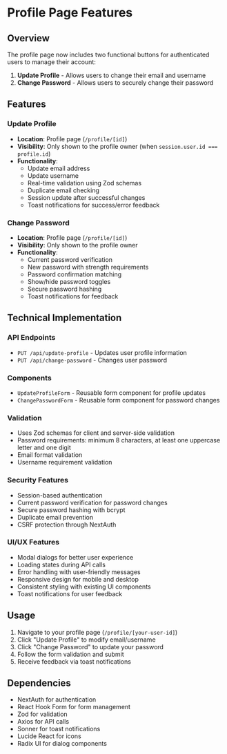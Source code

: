 # Profile Page Features

## Overview
The profile page now includes two functional buttons for authenticated users to manage their account:

1. **Update Profile** - Allows users to change their email and username
2. **Change Password** - Allows users to securely change their password

## Features

### Update Profile
- **Location**: Profile page (`/profile/[id]`)
- **Visibility**: Only shown to the profile owner (when `session.user.id === profile.id`)
- **Functionality**:
  - Update email address
  - Update username
  - Real-time validation using Zod schemas
  - Duplicate email checking
  - Session update after successful changes
  - Toast notifications for success/error feedback

### Change Password
- **Location**: Profile page (`/profile/[id]`)
- **Visibility**: Only shown to the profile owner
- **Functionality**:
  - Current password verification
  - New password with strength requirements
  - Password confirmation matching
  - Show/hide password toggles
  - Secure password hashing
  - Toast notifications for feedback

## Technical Implementation

### API Endpoints
- `PUT /api/update-profile` - Updates user profile information
- `PUT /api/change-password` - Changes user password

### Components
- `UpdateProfileForm` - Reusable form component for profile updates
- `ChangePasswordForm` - Reusable form component for password changes

### Validation
- Uses Zod schemas for client and server-side validation
- Password requirements: minimum 8 characters, at least one uppercase letter and one digit
- Email format validation
- Username requirement validation

### Security Features
- Session-based authentication
- Current password verification for password changes
- Secure password hashing with bcrypt
- Duplicate email prevention
- CSRF protection through NextAuth

### UI/UX Features
- Modal dialogs for better user experience
- Loading states during API calls
- Error handling with user-friendly messages
- Responsive design for mobile and desktop
- Consistent styling with existing UI components
- Toast notifications for user feedback

## Usage

1. Navigate to your profile page (`/profile/[your-user-id]`)
2. Click "Update Profile" to modify email/username
3. Click "Change Password" to update your password
4. Follow the form validation and submit
5. Receive feedback via toast notifications

## Dependencies
- NextAuth for authentication
- React Hook Form for form management
- Zod for validation
- Axios for API calls
- Sonner for toast notifications
- Lucide React for icons
- Radix UI for dialog components